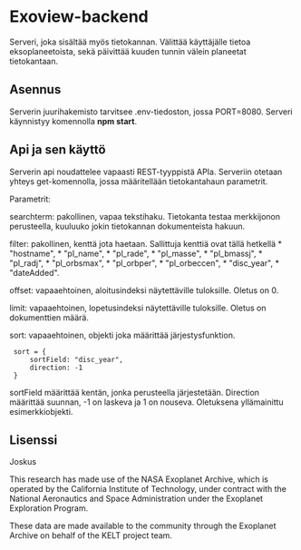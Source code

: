 # Exoview-backend

Serveri, joka sisältää myös tietokannan. Välittää käyttäjälle tietoa eksoplaneetoista, sekä päivittää kuuden tunnin välein planeetat tietokantaan.

## Asennus

Serverin juurihakemisto tarvitsee .env-tiedoston, jossa PORT=8080. Serveri käynnistyy komennolla **npm start**.

## Api ja sen käyttö
Serverin api noudattelee vapaasti REST-tyyppistä APIa. Serveriin otetaan yhteys get-komennolla, jossa määritellään tietokantahaun parametrit.

Parametrit:

searchterm: pakollinen, vapaa tekstihaku. Tietokanta testaa merkkijonon perusteella, kuuluuko jokin tietokannan dokumenteista hakuun.

filter: pakollinen, kenttä jota haetaan. Sallittuja kenttiä ovat tällä hetkellä
    * "hostname",
    * "pl_name",
    * "pl_rade",
    * "pl_masse",
    * "pl_bmassj",
    * "pl_radj",
    * "pl_orbsmax",
    * "pl_orbper",
    * "pl_orbeccen",
    * "disc_year",
    * "dateAdded".

offset: vapaaehtoinen, aloitusindeksi näytettäville tuloksille. Oletus on 0.

limit: vapaaehtoinen, lopetusindeksi näytettäville tuloksille. Oletus on dokumenttien määrä.

sort: vapaaehtoinen, objekti joka määrittää järjestysfunktion.
    
 ```
  sort = {
      sortField: "disc_year",
      direction: -1
  }
  ```

  sortField määrittää kentän, jonka perusteella järjestetään. Direction määrittää suunnan, -1 on laskeva ja 1 on nouseva. Oletuksena yllämainittu esimerkkiobjekti.

## Lisenssi
Joskus

This research has made use of the NASA Exoplanet Archive, which is operated by the California Institute of Technology, under contract with the National Aeronautics and Space Administration under the Exoplanet Exploration Program.

These data are made available to the community through the Exoplanet Archive on behalf of the KELT project team.